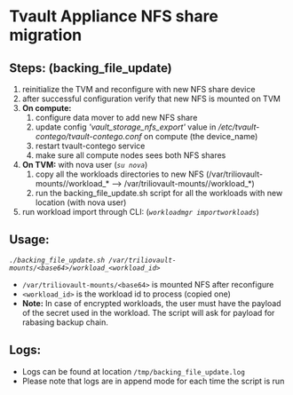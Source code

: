 # Tvault Appliance NFS share migration

## Steps: (backing_file_update)

1. reinitialize the TVM and reconfigure with new NFS share device
2. after successful configuration verify that new NFS is mounted on TVM
3. **On compute:**
    1. configure data mover to add new NFS share
    2. update config _'vault_storage_nfs_export'_ value in _/etc/tvault-contego/tvault-contego.conf_ on compute (the device_name)
    3. restart tvault-contego service
    4. make sure all compute nodes sees both NFS shares
4. **On TVM:** with nova user (_`su nova`_)
    1. copy all the workloads directories to new NFS
        (/var/triliovault-mounts/<current-base64>/workload_* --> /var/triliovault-mounts/<new-base64>/workload_*)
    2. run the backing_file_update.sh script for all the workloads with new location (with nova user)
5. run workload import through CLI: (_`workloadmgr importworkloads`_)

## Usage:
_`./backing_file_update.sh /var/triliovault-mounts/<base64>/workload_<workload_id>`_
- `/var/triliovault-mounts/<base64>` is mounted NFS after reconfigure
- `<workload_id>` is the workload id to process (copied one)
- **Note:** In case of encrypted workloads, the user must have the payload of the secret used in the workload. The script will ask for payload for rabasing backup chain.

## Logs:
- Logs can be found at location `/tmp/backing_file_update.log`
- Please note that logs are in append mode for each time the script is run
